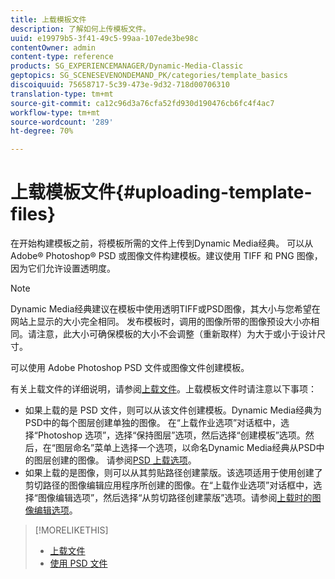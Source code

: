 ```yaml
---
title: 上载模板文件
description: 了解如何上传模板文件。
uuid: e19979b5-3f41-49c5-99aa-107ede3be98c
contentOwner: admin
content-type: reference
products: SG_EXPERIENCEMANAGER/Dynamic-Media-Classic
geptopics: SG_SCENESEVENONDEMAND_PK/categories/template_basics
discoiquuid: 75658717-5c39-473e-9d32-718d00706310
translation-type: tm+mt
source-git-commit: ca12c96d3a76cfa52fd930d190476cb6fc4f4ac7
workflow-type: tm+mt
source-wordcount: '289'
ht-degree: 70%

---
```



# 上载模板文件{#uploading-template-files}

在开始构建模板之前，将模板所需的文件上传到Dynamic Media经典。 可以从 Adobe® Photoshop® PSD 或图像文件构建模板。建议使用 TIFF 和 PNG 图像，因为它们允许设置透明度。

>[!NOTE]
>
>Dynamic Media经典建议在模板中使用透明TIFF或PSD图像，其大小与您希望在网站上显示的大小完全相同。 发布模板时，调用的图像所带的图像预设大小亦相同。请注意，此大小可确保模板的大小不会调整（重新取样）为大于或小于设计尺寸。

可以使用 Adobe Photoshop PSD 文件或图像文件创建模板。

有关上载文件的详细说明，请参阅[上载文件](uploading-files.md#uploading_files)。上载模板文件时请注意以下事项：

* 如果上载的是 PSD 文件，则可以从该文件创建模板。Dynamic Media经典为PSD中的每个图层创建单独的图像。 在“上载作业选项”对话框中，选择“Photoshop 选项”，选择“保持图层”选项，然后选择“创建模板”选项。然后，在“图层命名”菜单上选择一个选项，以命名Dynamic Media经典从PSD中的图层创建的图像。 请参阅[PSD 上载选项](psd-files.md#psd_upload_options)。
* 如果上载的是图像，则可以从其剪贴路径创建蒙版。该选项适用于使用创建了剪切路径的图像编辑应用程序所创建的图像。在“上载作业选项”对话框中，选择“图像编辑选项”，然后选择“从剪切路径创建蒙版”选项。请参阅[上载时的图像编辑选项](image-editing-options-upload.md#image-editing-options-at-upload)。

>[!MORELIKETHIS]
>
>* [上载文件](uploading-files.md#uploading_your_files)
>* [使用 PSD 文件](psd-files.md#working_with_psd_files)

